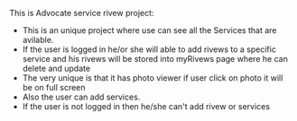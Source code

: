 This is Advocate service rivew project:

- This is an unique project where use can see all the Services that are avilable.
- If the user is logged in he/or she will able to add rivews to a specific service and his rivews will be stored into myRivews page where he can delete and update
- The very unique is that it has photo viewer if user click on photo it will be on full screen
- Also the user can add services.
- If the user is not logged in then he/she can't add rivew or services
